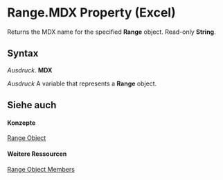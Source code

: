 
# Range.MDX Property (Excel)

Returns the MDX name for the specified  **Range** object. Read-only **String**.


## Syntax

 _Ausdruck_. **MDX**

 _Ausdruck_ A variable that represents a **Range** object.


## Siehe auch


#### Konzepte


[Range Object](b8207778-0dcc-4570-1234-f130532cc8cd.md)
#### Weitere Ressourcen


[Range Object Members](http://msdn.microsoft.com/library/4336bf81-1e63-7e44-1792-baf366a027a7%28Office.15%29.aspx)